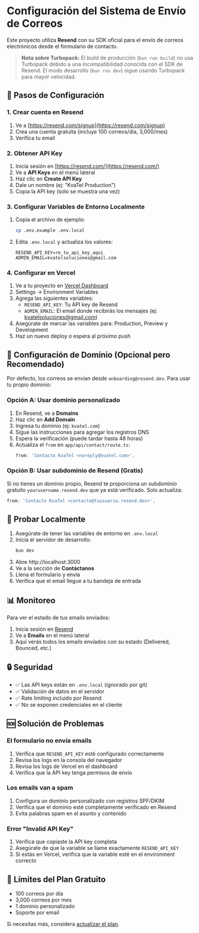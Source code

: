 # Configuración del Sistema de Envío de Correos

Este proyecto utiliza **Resend** con su SDK oficial para el envío de correos electrónicos desde el formulario de contacto.

> **Nota sobre Turbopack:** El build de producción (`bun run build`) no usa Turbopack debido a una incompatibilidad conocida con el SDK de Resend. El modo desarrollo (`bun run dev`) sigue usando Turbopack para mayor velocidad.

## 🚀 Pasos de Configuración

### 1. Crear cuenta en Resend

1. Ve a [https://resend.com/signup](https://resend.com/signup)
2. Crea una cuenta gratuita (incluye 100 correos/día, 3,000/mes)
3. Verifica tu email

### 2. Obtener API Key

1. Inicia sesión en [https://resend.com/](https://resend.com/)
2. Ve a **API Keys** en el menú lateral
3. Haz clic en **Create API Key**
4. Dale un nombre (ej: "KvaTel Production")
5. Copia la API key (solo se muestra una vez)

### 3. Configurar Variables de Entorno Localmente

1. Copia el archivo de ejemplo:
   ```bash
   cp .env.example .env.local
   ```

2. Edita `.env.local` y actualiza los valores:
   ```env
   RESEND_API_KEY=re_tu_api_key_aqui
   ADMIN_EMAIL=kvatelsoluciones@gmail.com
   ```

### 4. Configurar en Vercel

1. Ve a tu proyecto en [Vercel Dashboard](https://vercel.com/dashboard)
2. Settings → Environment Variables
3. Agrega las siguientes variables:
   - `RESEND_API_KEY`: Tu API key de Resend
   - `ADMIN_EMAIL`: El email donde recibirás los mensajes (ej: kvatelsoluciones@gmail.com)
4. Asegúrate de marcar las variables para: Production, Preview y Development
5. Haz un nuevo deploy o espera al próximo push

## 📧 Configuración de Dominio (Opcional pero Recomendado)

Por defecto, los correos se envían desde `onboarding@resend.dev`. Para usar tu propio dominio:

### Opción A: Usar dominio personalizado

1. En Resend, ve a **Domains**
2. Haz clic en **Add Domain**
3. Ingresa tu dominio (ej: `kvatel.com`)
4. Sigue las instrucciones para agregar los registros DNS
5. Espera la verificación (puede tardar hasta 48 horas)
6. Actualiza el `from` en `app/api/contact/route.ts`:
   ```typescript
   from: 'Contacto KvaTel <noreply@kvatel.com>',
   ```

### Opción B: Usar subdominio de Resend (Gratis)

Si no tienes un dominio propio, Resend te proporciona un subdominio gratuito `yourusername.resend.dev` que ya está verificado. Solo actualiza:

```typescript
from: 'Contacto KvaTel <contacto@tuusuario.resend.dev>',
```

## 🧪 Probar Localmente

1. Asegúrate de tener las variables de entorno en `.env.local`
2. Inicia el servidor de desarrollo:
   ```bash
   bun dev
   ```
3. Abre http://localhost:3000
4. Ve a la sección de **Contáctanos**
5. Llena el formulario y envía
6. Verifica que el email llegue a tu bandeja de entrada

## 📊 Monitoreo

Para ver el estado de tus emails enviados:

1. Inicia sesión en [Resend](https://resend.com/)
2. Ve a **Emails** en el menú lateral
3. Aquí verás todos los emails enviados con su estado (Delivered, Bounced, etc.)

## 🔒 Seguridad

- ✅ Las API keys están en `.env.local` (ignorado por git)
- ✅ Validación de datos en el servidor
- ✅ Rate limiting incluido por Resend
- ✅ No se exponen credenciales en el cliente

## 🆘 Solución de Problemas

### El formulario no envía emails

1. Verifica que `RESEND_API_KEY` esté configurado correctamente
2. Revisa los logs en la consola del navegador
3. Revisa los logs de Vercel en el dashboard
4. Verifica que la API key tenga permisos de envío

### Los emails van a spam

1. Configura un dominio personalizado con registros SPF/DKIM
2. Verifica que el dominio esté completamente verificado en Resend
3. Evita palabras spam en el asunto y contenido

### Error "Invalid API Key"

1. Verifica que copiaste la API key completa
2. Asegúrate de que la variable se llame exactamente `RESEND_API_KEY`
3. Si estás en Vercel, verifica que la variable esté en el environment correcto

## 📝 Límites del Plan Gratuito

- 100 correos por día
- 3,000 correos por mes
- 1 dominio personalizado
- Soporte por email

Si necesitas más, considera [actualizar el plan](https://resend.com/pricing).
